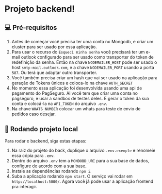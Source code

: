 # Projeto backend!

## 💻 Pré-requisitos

1. Antes de começar você precisa ter uma conta no Mongodb, e criar um cluster para ser usado por essa aplicação.
2. Para usar o recurso do `Esqueci minha senha` você precisará ter um e-mail outlook configurado para ser usado como transporter do token de redefinição da senha. Então na chave `NODEMAILER_HOST` pode ser usado o host `smtp-mail.outlook.com`, e a chave `NODEMAILER_PORT` usando a porta `587`.  Ou terá que adaptar outro transporter. 
3. Você também precisa criar um hash que vai ser usado na aplicação para geração de Tokens únicos e coloca-lo na chave `AUTH_SECRET`
4. No momento essa aplicação foi desenvolvida usando uma api de pagamento do PagSeguro. Ai você tem que criar uma conta no pagseguro, e usar a sandbox de testes deles. E gerar o token da sua conta e colocá-la na `API_TOKEN` do arquivo `.env`. 
5. Na chave `WHATS_NUMBER` colocar um whats para teste de envio de pedidos caso desejar. 

## 🚀 Rodando projeto local

Para rodar o backend, siga estas etapas:

1. Na raiz do projeto do back, duplique o arquivo `.env.exemple` e renomeie essa cópia para `.env`.
2. Dentro do arquivo `.env` tem a `MONDOBD_URI` para a sua base de dados, configure de acordo com a sua base.
3. Instale as dependências rodando `npm i`.
4. Suba a aplicação rodando `npm start`. O serviço vai rodar em `http://localhost:5000/`. Agora você já pode usar a aplicação frontend pra interagir.